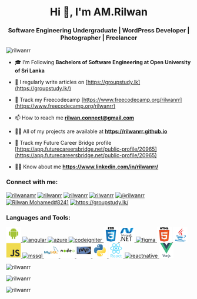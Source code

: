 <h1 align="center">Hi 👋, I'm AM.Rilwan</h1>
<h3 align="center">Software Engineering Undergraduate | WordPress Developer | Photographer | Freelancer</h3>

<p align="left"> <img src="https://komarev.com/ghpvc/?username=rilwanrr&label=Profile%20views&color=0e75b6&style=flat" alt="rilwanrr" /> </p>

- 🎓 I’m Following **Bachelors of Software Engineering at Open University of Sri Lanka**

- 📝 I regularly write articles on [https://groupstudy.lk](https://groupstudy.lk/)

- 🏅 Track my Freecodecamp [https://www.freecodecamp.org/rilwanrr](https://www.freecodecamp.org/rilwanrr)

- 📫 How to reach me **rilwan.connect@gmail.com**

- 👨‍💻 All of my projects are available at **https://rilwanrr.github.io**

- 🥈 Track my Future Career Bridge profile [https://app.futurecareersbridge.net/public-profile/20965](https://app.futurecareersbridge.net/public-profile/20965)

- 👨‍🏫 Know about me **https://www.linkedin.com/in/rilwanrr/**

<h3 align="left">Connect with me:</h3>
<p align="left">
<a href="https://twitter.com/rilwanamr" target="blank"><img align="center" src="https://raw.githubusercontent.com/rahuldkjain/github-profile-readme-generator/master/src/images/icons/Social/twitter.svg" alt="rilwanamr" height="30" width="40" /></a>
<a href="https://linkedin.com/in/rilwanrr" target="blank"><img align="center" src="https://raw.githubusercontent.com/rahuldkjain/github-profile-readme-generator/master/src/images/icons/Social/linked-in-alt.svg" alt="rilwanrr" height="30" width="40" /></a>
<a href="https://instagram.com/rilwanrr" target="blank"><img align="center" src="https://raw.githubusercontent.com/rahuldkjain/github-profile-readme-generator/master/src/images/icons/Social/instagram.svg" alt="rilwanrr" height="30" width="40" /></a>
<a href="https://www.behance.net/rilwanrr" target="blank"><img align="center" src="https://raw.githubusercontent.com/rahuldkjain/github-profile-readme-generator/master/src/images/icons/Social/behance.svg" alt="rilwanrr" height="30" width="40" /></a>
<a href="https://medium.com/@rilwanrr" target="blank"><img align="center" src="https://raw.githubusercontent.com/rahuldkjain/github-profile-readme-generator/master/src/images/icons/Social/medium.svg" alt="@rilwanrr" height="30" width="40" /></a>
<a href="https://discord.gg/Rilwan Mohamed#8241" target="blank"><img align="center" src="https://raw.githubusercontent.com/rahuldkjain/github-profile-readme-generator/master/src/images/icons/Social/discord.svg" alt="Rilwan Mohamed#8241" height="30" width="40" /></a>
<a href="/https://groupstudy.lk/" target="blank"><img align="center" src="https://raw.githubusercontent.com/rahuldkjain/github-profile-readme-generator/master/src/images/icons/Social/rss.svg" alt="https://groupstudy.lk/" height="30" width="40" /></a>
</p>

<h3 align="left">Languages and Tools:</h3>
<p align="left"> <a href="https://developer.android.com" target="_blank" rel="noreferrer"> <img src="https://raw.githubusercontent.com/devicons/devicon/master/icons/android/android-original-wordmark.svg" alt="android" width="40" height="40"/> </a> <a href="https://angular.io" target="_blank" rel="noreferrer"> <img src="https://angular.io/assets/images/logos/angular/angular.svg" alt="angular" width="40" height="40"/> </a> <a href="https://azure.microsoft.com/en-in/" target="_blank" rel="noreferrer"> <img src="https://www.vectorlogo.zone/logos/microsoft_azure/microsoft_azure-icon.svg" alt="azure" width="40" height="40"/> </a> <a href="https://codeigniter.com" target="_blank" rel="noreferrer"> <img src="https://cdn.worldvectorlogo.com/logos/codeigniter.svg" alt="codeigniter" width="40" height="40"/> </a> <a href="https://www.w3schools.com/css/" target="_blank" rel="noreferrer"> <img src="https://raw.githubusercontent.com/devicons/devicon/master/icons/css3/css3-original-wordmark.svg" alt="css3" width="40" height="40"/> </a> <a href="https://dotnet.microsoft.com/" target="_blank" rel="noreferrer"> <img src="https://raw.githubusercontent.com/devicons/devicon/master/icons/dot-net/dot-net-original-wordmark.svg" alt="dotnet" width="40" height="40"/> </a> <a href="https://www.figma.com/" target="_blank" rel="noreferrer"> <img src="https://www.vectorlogo.zone/logos/figma/figma-icon.svg" alt="figma" width="40" height="40"/> </a> <a href="https://www.w3.org/html/" target="_blank" rel="noreferrer"> <img src="https://raw.githubusercontent.com/devicons/devicon/master/icons/html5/html5-original-wordmark.svg" alt="html5" width="40" height="40"/> </a> <a href="https://www.java.com" target="_blank" rel="noreferrer"> <img src="https://raw.githubusercontent.com/devicons/devicon/master/icons/java/java-original.svg" alt="java" width="40" height="40"/> </a> <a href="https://developer.mozilla.org/en-US/docs/Web/JavaScript" target="_blank" rel="noreferrer"> <img src="https://raw.githubusercontent.com/devicons/devicon/master/icons/javascript/javascript-original.svg" alt="javascript" width="40" height="40"/> </a> <a href="https://www.microsoft.com/en-us/sql-server" target="_blank" rel="noreferrer"> <img src="https://www.svgrepo.com/show/303229/microsoft-sql-server-logo.svg" alt="mssql" width="40" height="40"/> </a> <a href="https://www.mysql.com/" target="_blank" rel="noreferrer"> <img src="https://raw.githubusercontent.com/devicons/devicon/master/icons/mysql/mysql-original-wordmark.svg" alt="mysql" width="40" height="40"/> </a> <a href="https://nodejs.org" target="_blank" rel="noreferrer"> <img src="https://raw.githubusercontent.com/devicons/devicon/master/icons/nodejs/nodejs-original-wordmark.svg" alt="nodejs" width="40" height="40"/> </a> <a href="https://www.php.net" target="_blank" rel="noreferrer"> <img src="https://raw.githubusercontent.com/devicons/devicon/master/icons/php/php-original.svg" alt="php" width="40" height="40"/> </a> <a href="https://www.python.org" target="_blank" rel="noreferrer"> <img src="https://raw.githubusercontent.com/devicons/devicon/master/icons/python/python-original.svg" alt="python" width="40" height="40"/> </a> <a href="https://reactjs.org/" target="_blank" rel="noreferrer"> <img src="https://raw.githubusercontent.com/devicons/devicon/master/icons/react/react-original-wordmark.svg" alt="react" width="40" height="40"/> </a> <a href="https://reactnative.dev/" target="_blank" rel="noreferrer"> <img src="https://reactnative.dev/img/header_logo.svg" alt="reactnative" width="40" height="40"/> </a> <a href="https://vuejs.org/" target="_blank" rel="noreferrer"> <img src="https://raw.githubusercontent.com/devicons/devicon/master/icons/vuejs/vuejs-original-wordmark.svg" alt="vuejs" width="40" height="40"/> </a> </p>

<p><img align="left" src="https://github-readme-stats.vercel.app/api/top-langs?username=rilwanrr&show_icons=true&locale=en&layout=compact" alt="rilwanrr" /></p> <br>

<p>&nbsp;<img align="left" src="https://github-readme-stats.vercel.app/api?username=rilwanrr&show_icons=true&locale=en" alt="rilwanrr" /></p>

<p><img align="left" src="https://github-readme-streak-stats.herokuapp.com/?user=rilwanrr&" alt="rilwanrr" /></p>
